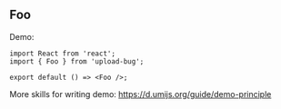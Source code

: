 ## Foo

Demo:

```tsx
import React from 'react';
import { Foo } from 'upload-bug';

export default () => <Foo />;
```

More skills for writing demo: https://d.umijs.org/guide/demo-principle
